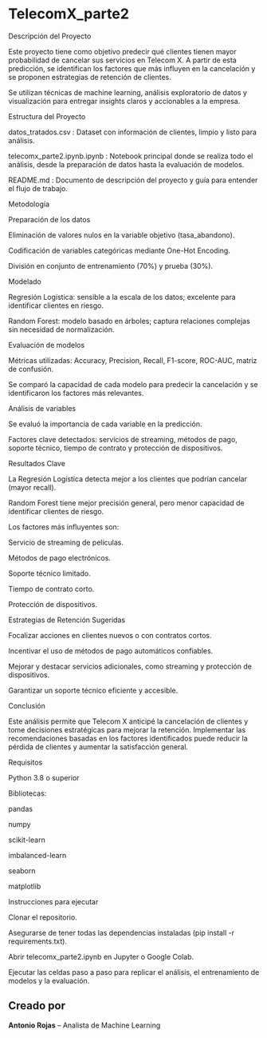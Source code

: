 # TelecomX_parte2

Descripción del Proyecto

Este proyecto tiene como objetivo predecir qué clientes tienen mayor probabilidad de cancelar sus servicios en Telecom X. A partir de esta predicción, se identifican los factores que más influyen en la cancelación y se proponen estrategias de retención de clientes.

Se utilizan técnicas de machine learning, análisis exploratorio de datos y visualización para entregar insights claros y accionables a la empresa.

Estructura del Proyecto

datos_tratados.csv : Dataset con información de clientes, limpio y listo para análisis.

telecomx_parte2.ipynb.ipynb : Notebook principal donde se realiza todo el análisis, desde la preparación de datos hasta la evaluación de modelos.

README.md : Documento de descripción del proyecto y guía para entender el flujo de trabajo.

Metodología

Preparación de los datos

Eliminación de valores nulos en la variable objetivo (tasa_abandono).

Codificación de variables categóricas mediante One-Hot Encoding.

División en conjunto de entrenamiento (70%) y prueba (30%).

Modelado

Regresión Logística: sensible a la escala de los datos; excelente para identificar clientes en riesgo.

Random Forest: modelo basado en árboles; captura relaciones complejas sin necesidad de normalización.

Evaluación de modelos

Métricas utilizadas: Accuracy, Precision, Recall, F1-score, ROC-AUC, matriz de confusión.

Se comparó la capacidad de cada modelo para predecir la cancelación y se identificaron los factores más relevantes.

Análisis de variables

Se evaluó la importancia de cada variable en la predicción.

Factores clave detectados: servicios de streaming, métodos de pago, soporte técnico, tiempo de contrato y protección de dispositivos.

Resultados Clave

La Regresión Logística detecta mejor a los clientes que podrían cancelar (mayor recall).

Random Forest tiene mejor precisión general, pero menor capacidad de identificar clientes de riesgo.

Los factores más influyentes son:

Servicio de streaming de películas.

Métodos de pago electrónicos.

Soporte técnico limitado.

Tiempo de contrato corto.

Protección de dispositivos.

Estrategias de Retención Sugeridas

Focalizar acciones en clientes nuevos o con contratos cortos.

Incentivar el uso de métodos de pago automáticos confiables.

Mejorar y destacar servicios adicionales, como streaming y protección de dispositivos.

Garantizar un soporte técnico eficiente y accesible.

Conclusión

Este análisis permite que Telecom X anticipé la cancelación de clientes y tome decisiones estratégicas para mejorar la retención. Implementar las recomendaciones basadas en los factores identificados puede reducir la pérdida de clientes y aumentar la satisfacción general.

Requisitos

Python 3.8 o superior

Bibliotecas:

pandas

numpy

scikit-learn

imbalanced-learn

seaborn

matplotlib

Instrucciones para ejecutar

Clonar el repositorio.

Asegurarse de tener todas las dependencias instaladas (pip install -r requirements.txt).

Abrir telecomx_parte2.ipynb en Jupyter o Google Colab.

Ejecutar las celdas paso a paso para replicar el análisis, el entrenamiento de modelos y la evaluación.

## Creado por
**Antonio Rojas** – Analista de Machine Learning

